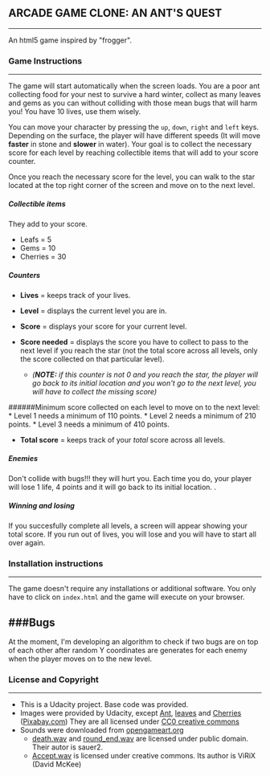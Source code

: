 ## **ARCADE GAME CLONE: AN ANT'S QUEST**
------
An html5 game inspired by "frogger".

### Game Instructions
---
The game will start automatically when the screen loads. You are a poor ant collecting food for your nest to survive a hard winter, collect as many leaves and gems as you can without colliding with those mean bugs that will harm you! You have 10 lives, use them wisely.

You can move your character by pressing the `up`, `down`, `right` and `left` keys. Depending on the surface, the player will have different speeds (It will move **faster** in stone and **slower** in water). Your goal is to collect the necessary score for each level by reaching collectible items that will add to your score counter. 

Once you reach the necessary score for the level, you can walk to the star located at the top right corner of the screen and move on to the next level. 

##### Collectible items
They add to your score. 
 
* Leafs = 5
* Gems = 10
* Cherries = 30

##### Counters
* **Lives** = keeps track of your lives.
* **Level** = displays the current level you are in.
* **Score** = displays your score for your current level.
* **Score needed** = displays the score you have to collect to pass to the next level if you reach the star (not the total score across all levels, only the score collected on that particular level). 

   * _(**NOTE:** if this counter is not 0 and you reach the star, the player will go back to its initial location and you won't go to the next level, you will have to collect the missing score)_

######Minimum score collected on each level to move on to the next level:
    * Level 1 needs a minimum of 110 points.
    * Level 2 needs a minimum of 210 points.
    * Level 3 needs a minimum of 410 points.

* **Total score** = keeps track of your _total_ score across all levels.


##### Enemies
Don't collide with bugs!!! they will hurt you. Each time you do, your player will lose 1 life, 4 points and it will go back to its initial location.
. 
##### Winning and losing
If you succesfully complete all levels, a screen will appear showing your total score. If you run out of lives, you will lose and you will have to start all over again.

### Installation instructions
---- 
The game doesn't require any installations or additional software. You only have to click on `index.html` and the game will execute on your browser. 

###Bugs
----
At the moment, I'm developing an algorithm to check if two bugs are on top of each other after random Y coordinates are generates for each enemy when the player moves on to the new level.

### License and Copyright
---
* This is a Udacity project. Base code was provided. 
* Images were provided by Udacity, except [Ant](https://pixabay.com/es/hormiga-asusta-insectos-asustado-44589/), [leaves](https://pixabay.com/es/arce-oto%C3%B1o-de-la-hoja-orange-tonos-150741/) and [Cherries](https://pixabay.com/es/cereza-madre-frutas-rojo-madura-575547/) ([Pixabay.com](pixabay.com))  They are all licensed under [CC0 creative commons](https://creativecommons.org/about/cc0/)  
* Sounds were downloaded from [opengameart.org](opengameart.org)
    * [death.wav](http://opengameart.org/content/oldschool-win-and-die-jump-and-run-sounds) and [round_end.wav](http://opengameart.org/content/oldschool-win-and-die-jump-and-run-sounds) are licensed under public domain. Their autor is sauer2. 
    * [Accept.wav](http://opengameart.org/content/ui-accept-or-forward) is licensed under creative commons. Its author is 
       ViRiX (David McKee)